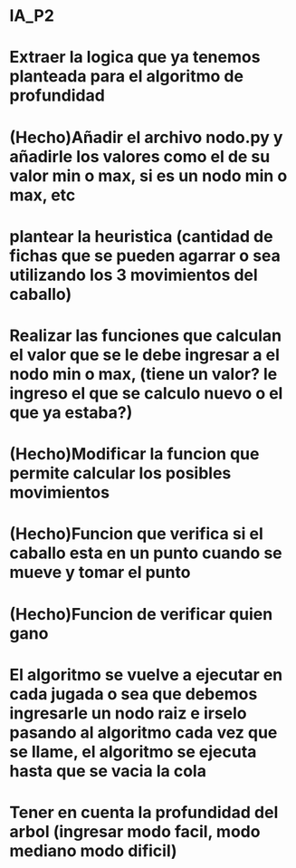 # IA_P2

# Extraer la logica que ya tenemos planteada para el algoritmo de profundidad
# (Hecho)Añadir el archivo nodo.py y añadirle los valores como el de su valor min o max, si es un nodo min o max, etc
# plantear la heuristica (cantidad de fichas que se pueden agarrar o sea utilizando los 3 movimientos del caballo)
# Realizar las funciones que calculan el valor que se le debe ingresar a el nodo min o max, (tiene un valor? le ingreso el que se calculo nuevo o el que ya estaba?)
# (Hecho)Modificar la funcion que permite calcular los posibles movimientos
# (Hecho)Funcion que verifica si el caballo esta en un punto cuando se mueve y tomar el punto 
# (Hecho)Funcion de verificar quien gano
# El algoritmo se vuelve a ejecutar en cada jugada o sea que debemos ingresarle un nodo raiz e irselo pasando al algoritmo cada vez que se llame, el algoritmo se ejecuta hasta que se vacia la cola
# Tener en cuenta la profundidad del arbol (ingresar modo facil, modo mediano modo dificil)
